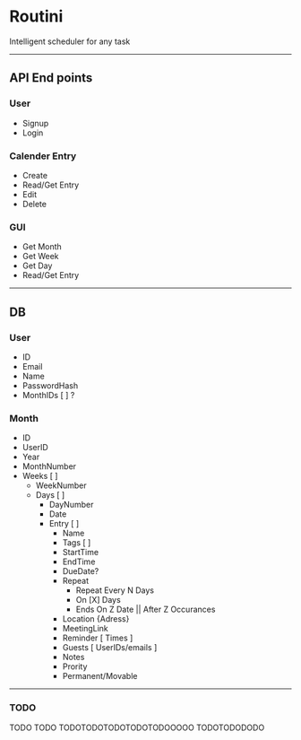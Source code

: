 # Routini
Intelligent scheduler for any task

---

## API End points
### User 
- Signup
- Login
### Calender Entry
- Create
- Read/Get Entry
- Edit 
- Delete
### GUI 
- Get Month
- Get Week
- Get Day
- Read/Get Entry
---
## DB 
### User
- ID
- Email
- Name
- PasswordHash
- MonthIDs [ ] ?

### Month
- ID
- UserID
- Year
- MonthNumber
- Weeks [  ]
  - WeekNumber
  - Days [  ]
    - DayNumber
    - Date
    - Entry [ ]
      - Name
      - Tags [ ]
      - StartTime
      - EndTime
      - DueDate?
      - Repeat 
        - Repeat Every N Days
        - On [X] Days
        - Ends On Z Date || After Z Occurances
      - Location {Adress}
      - MeetingLink
      - Reminder [ Times ]
      - Guests [ UserIDs/emails ]
      - Notes
      - Prority
      - Permanent/Movable
---
### TODO
TODO TODO TODOTODOTODOTODOTODOOOOO TODOTODODODO